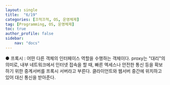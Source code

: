 ```yaml
---
layout: single
title:  "6/19"
categories: [끄적끄적, OS, 운영체제]
tag: [Programming, OS, 운영체제]
toc: true
author_profile: false
sidebar:
    nav: "docs"
---
```


● 프록시 : 어떤 다른 객체의 인터페이스 역할을 수행하는 객체이다. proxy는 "대리"의 의미로, 내부 네트워크에서 인터넷 접속을 할 때, 빠른 엑세스나 안전한 통신 등을 확보하기 위한 중계서버를 프록시 서버라고 부른다. 클라이언트와 웹서버 중간에 위치하고 있어 대신 통신을 받아준다.